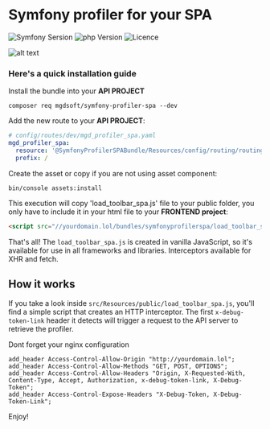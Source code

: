 # Symfony profiler for your SPA

![Symfony Sersion](https://img.shields.io/badge/Symfony-5/6-purple.svg?style=flat-square&logo=symfony)
![php Version](https://img.shields.io/badge/php-7/8-blueviolet)
![Licence](https://img.shields.io/badge/Licence-MIT-brightgreen)


![alt text](./docs/symfony-profiler-spa.png)

### Here's a quick installation guide

Install the bundle into your **API PROJECT**

```shell
composer req mgdsoft/symfony-profiler-spa --dev
```

Add the new route to your **API PROJECT**:

```yaml
# config/routes/dev/mgd_profiler_spa.yaml
mgd_profiler_spa:
  resource: '@SymfonyProfilerSPABundle/Resources/config/routing/routing.yml'
  prefix: /
```

Create the asset or copy if you are not using asset component:

```shell
bin/console assets:install
```

This execution will copy 'load_toolbar_spa.js' file to your public folder, you only have to include it in your html file
to your **FRONTEND project**:

```html
<script src="//yourdomain.lol/bundles/symfonyprofilerspa/load_toolbar_spa.js"></script>
```

That's all! The `load_toolbar_spa.js` is created in vanilla JavaScript, so it's available for use in all frameworks and
libraries. Interceptors available for XHR and fetch.

## How it works

If you take a look inside `src/Resources/public/load_toolbar_spa.js`, you'll find a simple script that creates an HTTP
interceptor. The first `x-debug-token-link` header it detects will trigger a request to the API server to retrieve the
profiler.

Dont forget your nginx configuration

```nginx
add_header Access-Control-Allow-Origin "http://yourdomain.lol";
add_header Access-Control-Allow-Methods "GET, POST, OPTIONS";
add_header Access-Control-Allow-Headers "Origin, X-Requested-With, Content-Type, Accept, Authorization, x-debug-token-link, X-Debug-Token";
add_header Access-Control-Expose-Headers "X-Debug-Token, X-Debug-Token-Link";
```

Enjoy!